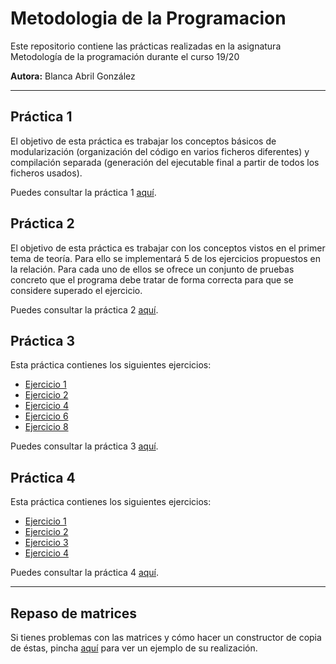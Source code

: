 # Metodologia de la Programacion

Este repositorio contiene las prácticas realizadas en la asignatura Metodología de la programación durante el curso 19/20

**Autora:** Blanca Abril González

---

## Práctica 1

El objetivo de esta práctica es trabajar los conceptos básicos de modularización (organización del código en varios ficheros diferentes) y compilación separada (generación del ejecutable final a partir de todos los ficheros usados).

Puedes consultar la práctica 1 [aquí](practica1).

## Práctica 2

El objetivo de esta práctica es trabajar con los conceptos vistos en el primer tema de teorı́a. Para ello se implementará 5 de los ejercicios propuestos en la relación. Para cada uno de ellos se ofrece un conjunto de pruebas concreto que el programa debe tratar de forma correcta para que se considere superado el ejercicio.

Puedes consultar la práctica 2 [aquí](practica2).

## Práctica 3

Esta práctica contienes los siguientes ejercicios:

- [Ejercicio 1](practica3/ejercicio1)
- [Ejercicio 2](practica3/ejercicio2)
- [Ejercicio 4](practica3/ejercicio4)
- [Ejercicio 6](practica3/ejercicio6)
- [Ejercicio 8](practica3/ejercicio8)

Puedes consultar la práctica 3 [aquí](practica3).

## Práctica 4

Esta práctica contienes los siguientes ejercicios:

- [Ejercicio 1](practica4/Ejercicio1)
- [Ejercicio 2](practica4/Ejercicio2)
- [Ejercicio 3](practica4/Ejercicio3)
- [Ejercicio 4](practica4/Ejercicio4)

Puedes consultar la práctica 4 [aquí](practica4).

---

## Repaso de matrices

Si tienes problemas con las matrices y cómo hacer un constructor de copia de éstas, pincha [aquí](RepasoExamen) para ver un ejemplo de su realización.
